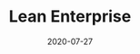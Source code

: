 ---
title: "Lean Enterprise"
description: "How High Performance Organizations Innovate at Scale"
featured_image: '/images/power_of_habit.png'
date: "2020-07-27"
draft: true
---